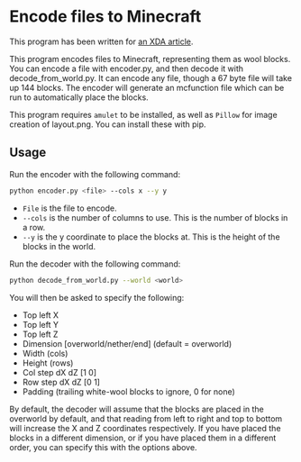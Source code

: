 # Encode files to Minecraft

This program has been written for [an XDA article](https://www.xda-developers.com/store-files-inside-minecraft/).

This program encodes files to Minecraft, representing them as wool blocks. You can encode a file with encoder.py, and then decode it with decode_from_world.py. It can encode any file, though a 67 byte file will take up 144 blocks. The encoder will generate an mcfunction file which can be run to automatically place the blocks. 

This program requires `amulet` to be installed, as well as `Pillow` for image creation of layout.png. You can install these with pip.

## Usage

Run the encoder with the following command:

```bash
python encoder.py <file> --cols x --y y
```

* `File` is the file to encode.
* `--cols` is the number of columns to use. This is the number of blocks in a row.
* `--y` is the y coordinate to place the blocks at. This is the height of the blocks in the world.

Run the decoder with the following command:

```bash
python decode_from_world.py --world <world>
```

You will then be asked to specify the following:

* Top left X
* Top left Y
* Top left Z
* Dimension [overworld/nether/end] (default = overworld)
* Width (cols)
* Height (rows)
* Col step dX dZ [1 0]
* Row step dX dZ [0 1]
* Padding (trailing white-wool blocks to ignore, 0 for none)

By default, the decoder will assume that the blocks are placed in the overworld by default, and that reading from left to right and top to bottom will increase the X and Z coordinates respectively. If you have placed the blocks in a different dimension, or if you have placed them in a different order, you can specify this with the options above.

